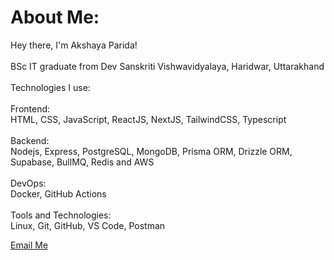 #  About Me:
 Hey there, I'm Akshaya Parida!<br><br>BSc IT graduate from Dev Sanskriti Vishwavidyalaya, Haridwar, Uttarakhand <br><br>Technologies I use:
 <br><br>Frontend:<br>
HTML, CSS, JavaScript, ReactJS, NextJS, TailwindCSS, Typescript <br><br> Backend:<br> Nodejs, Express, PostgreSQL, MongoDB, Prisma ORM, Drizzle ORM, Supabase, BullMQ, Redis and AWS  <br><br>
DevOps:<br>
Docker, GitHub Actions <br><br>
Tools and Technologies:<br>
Linux, Git, GitHub, VS Code, Postman

[Email Me](mailto:akshayaparida2811@gmail.com)



